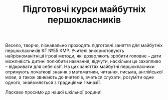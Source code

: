 ﻿---
title: Підготовчі курси майбутніх першокласників
---

Весело, творчо, пізнавально проходять підготовчі заняття для майбутніх першокласників КГ №55 КМР. Учителі використовують найрізноманітніші ігрові методи, які дозволяють зробити головне – дати можливість дитині полюбити навчання, відчути, наскільки це захопливо – відкривати для себе світ. На цих заняттях майбутні першокласники отримують початкові знання з математики, читання, письма, англійської мови, а також звикають до вчителів, вчаться слухати, розуміти одне одного, знайомляться з традиціями гімназії.

Ласкаво просимо до нашої шкільної родини!

<youtube id="UeRCy4HAS9o" />